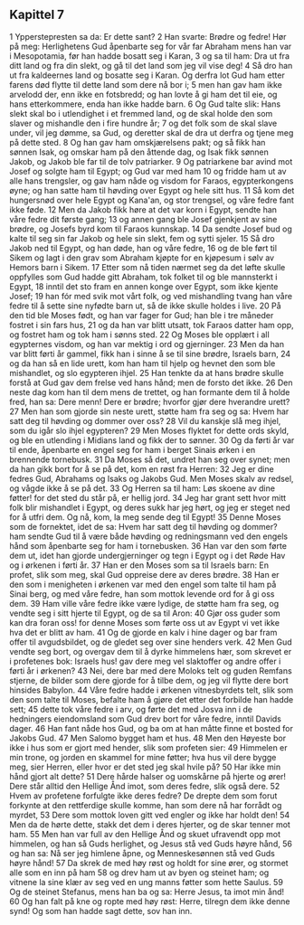 ## Kapittel 7

1 Ypperstepresten sa da: Er dette sant?
2 Han svarte: Brødre og fedre! Hør på meg: Herlighetens Gud åpenbarte seg for vår far Abraham mens han var i Mesopotamia, før han hadde bosatt seg i Karan,
3 og sa til ham: Dra ut fra ditt land og fra din slekt, og gå til det land som jeg vil vise deg!
4 Så dro han ut fra kaldeernes land og bosatte seg i Karan. Og derfra lot Gud ham etter farens død flytte til dette land som dere nå bor i;
5 men han gav ham ikke arvelodd der, enn ikke en fotsbredd; og han lovte å gi ham det til eie, og hans etterkommere, enda han ikke hadde barn.
6 Og Gud talte slik: Hans slekt skal bo i utlendighet i et fremmed land, og de skal holde den som slaver og mishandle den i fire hundre år;
7 og det folk som de skal slave under, vil jeg dømme, sa Gud, og deretter skal de dra ut derfra og tjene meg på dette sted.
8 Og han gav ham omskjærelsens pakt; og så fikk han sønnen Isak, og omskar ham på den åttende dag, og Isak fikk sønnen Jakob, og Jakob ble far til de tolv patriarker.
9 Og patriarkene bar avind mot Josef og solgte ham til Egypt; og Gud var med ham
10 og fridde ham ut av alle hans trengsler, og gav ham nåde og visdom for Faraos, egypterkongens øyne; og han satte ham til høvding over Egypt og hele sitt hus.
11 Så kom det hungersnød over hele Egypt og Kana'an, og stor trengsel, og våre fedre fant ikke føde.
12 Men da Jakob fikk høre at det var korn i Egypt, sendte han våre fedre dit første gang;
13 og annen gang ble Josef gjenkjent av sine brødre, og Josefs byrd kom til Faraos kunnskap.
14 Da sendte Josef bud og kalte til seg sin far Jakob og hele sin slekt, fem og sytti sjeler.
15 Så dro Jakob ned til Egypt, og han døde, han og våre fedre,
16 og de ble ført til Sikem og lagt i den grav som Abraham kjøpte for en kjøpesum i sølv av Hemors barn i Sikem.
17 Etter som nå tiden nærmet seg da det løfte skulle oppfylles som Gud hadde gitt Abraham, tok folket til og ble mannsterkt i Egypt,
18 inntil det sto fram en annen konge over Egypt, som ikke kjente Josef;
19 han fór med svik mot vårt folk, og ved mishandling tvang han våre fedre til å sette sine nyfødte barn ut, så de ikke skulle holdes i live.
20 På den tid ble Moses født, og han var fager for Gud; han ble i tre måneder fostret i sin fars hus,
21 og da han var blitt utsatt, tok Faraos datter ham opp, og fostret ham og tok ham i sønns sted.
22 Og Moses ble opplært i all egypternes visdom, og han var mektig i ord og gjerninger.
23 Men da han var blitt førti år gammel, fikk han i sinne å se til sine brødre, Israels barn,
24 og da han så en lide urett, kom han ham til hjelp og hevnet den som ble mishandlet, og slo egypteren ihjel.
25 Han tenkte da at hans brødre skulle forstå at Gud gav dem frelse ved hans hånd; men de forsto det ikke.
26 Den neste dag kom han til dem mens de trettet, og han formante dem til å holde fred, han sa: Dere menn! Dere er brødre; hvorfor gjør dere hverandre urett?
27 Men han som gjorde sin neste urett, støtte ham fra seg og sa: Hvem har satt deg til høvding og dommer over oss?
28 Vil du kanskje slå meg ihjel, som du igår slo ihjel egypteren?
29 Men Moses flyktet for dette ords skyld, og ble en utlending i Midians land og fikk der to sønner.
30 Og da førti år var til ende, åpenbarte en engel seg for ham i berget Sinais ørken i en brennende tornebusk.
31 Da Moses så det, undret han seg over synet; men da han gikk bort for å se på det, kom en røst fra Herren:
32 Jeg er dine fedres Gud, Abrahams og Isaks og Jakobs Gud. Men Moses skalv av redsel, og vågde ikke å se på det.
33 Og Herren sa til ham: Løs skoene av dine føtter! for det sted du står på, er hellig jord.
34 Jeg har grant sett hvor mitt folk blir mishandlet i Egypt, og deres sukk har jeg hørt, og jeg er steget ned for å utfri dem. Og nå, kom, la meg sende deg til Egypt!
35 Denne Moses som de fornektet, idet de sa: Hvem har satt deg til høvding og dommer? ham sendte Gud til å være både høvding og redningsmann ved den engels hånd som åpenbarte seg for ham i tornebusken.
36 Han var den som førte dem ut, idet han gjorde undergjerninger og tegn i Egypt og i det Røde Hav og i ørkenen i førti år.
37 Han er den Moses som sa til Israels barn: En profet, slik som meg, skal Gud oppreise dere av deres brødre.
38 Han er den som i menigheten i ørkenen var med den engel som talte til ham på Sinai berg, og med våre fedre, han som mottok levende ord for å gi oss dem.
39 Ham ville våre fedre ikke være lydige, de støtte ham fra seg, og vendte seg i sitt hjerte til Egypt, og de sa til Aron:
40 Gjør oss guder som kan dra foran oss! for denne Moses som førte oss ut av Egypt vi vet ikke hva det er blitt av ham.
41 Og de gjorde en kalv i hine dager og bar fram offer til avgudsbildet, og de gledet seg over sine henders verk.
42 Men Gud vendte seg bort, og overgav dem til å dyrke himmelens hær, som skrevet er i profetenes bok: Israels hus! gav dere meg vel slaktoffer og andre offer i førti år i ørkenen?
43 Nei, dere bar med dere Moloks telt og guden Remfans stjerne, de bilder som dere gjorde for å tilbe dem, og jeg vil flytte dere bort hinsides Babylon.
44 Våre fedre hadde i ørkenen vitnesbyrdets telt, slik som den som talte til Moses, befalte ham å gjøre det etter det forbilde han hadde sett;
45 dette tok våre fedre i arv, og førte det med Josva inn i de hedningers eiendomsland som Gud drev bort for våre fedre, inntil Davids dager.
46 Han fant nåde hos Gud, og ba om at han måtte finne et bosted for Jakobs Gud.
47 Men Salomo bygget ham et hus.
48 Men den Høyeste bor ikke i hus som er gjort med hender, slik som profeten sier:
49 Himmelen er min trone, og jorden en skammel for mine føtter; hva hus vil dere bygge meg, sier Herren, eller hvor er det sted jeg skal hvile på?
50 Har ikke min hånd gjort alt dette?
51 Dere hårde halser og uomskårne på hjerte og ører! Dere står alltid den Hellige Ånd imot, som deres fedre, slik også dere.
52 Hvem av profetene forfulgte ikke deres fedre? De drepte dem som forut forkynte at den rettferdige skulle komme, han som dere nå har forrådt og myrdet,
53 Dere som mottok loven gitt ved engler og ikke har holdt den!
54 Men da de hørte dette, stakk det dem i deres hjerter, og de skar tenner mot ham.
55 Men han var full av den Hellige Ånd og skuet ufravendt opp mot himmelen, og han så Guds herlighet, og Jesus stå ved Guds høyre hånd,
56 og han sa: Nå ser jeg himlene åpne, og Menneskesønnen stå ved Guds høyre hånd!
57 Da skrek de med høy røst og holdt for sine ører, og stormet alle som en inn på ham
58 og drev ham ut av byen og steinet ham; og vitnene la sine klær av seg ved en ung manns føtter som hette Saulus.
59 Og de steinet Stefanus, mens han ba og sa: Herre Jesus, ta imot min ånd!
60 Og han falt på kne og ropte med høy røst: Herre, tilregn dem ikke denne synd! Og som han hadde sagt dette, sov han inn.

